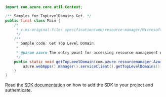 ```java
import com.azure.core.util.Context;

/** Samples for TopLevelDomains Get. */
public final class Main {
    /*
     * x-ms-original-file: specification/web/resource-manager/Microsoft.DomainRegistration/stable/2021-03-01/examples/GetTopLevelDomain.json
     */
    /**
     * Sample code: Get Top Level Domain.
     *
     * @param azure The entry point for accessing resource management APIs in Azure.
     */
    public static void getTopLevelDomain(com.azure.resourcemanager.AzureResourceManager azure) {
        azure.webApps().manager().serviceClient().getTopLevelDomains().getWithResponse("com", Context.NONE);
    }
}
```

Read the [SDK documentation](https://github.com/Azure/azure-sdk-for-java/blob/azure-resourcemanager_2.15.0/sdk/resourcemanager/azure-resourcemanager/README.md) on how to add the SDK to your project and authenticate.
